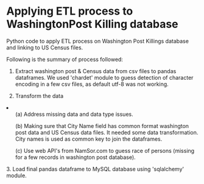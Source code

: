 # Applying ETL process to WashingtonPost Killing database
Python code to apply ETL process on Washington Post Killings database and linking to US Census files.

Following is the summary of process followed:

1. Extract washington post & Census data from csv files to pandas dataframes. We used 'chardet' module to guess detection of character encoding in a few csv files, as default utf-8 was not working. 

2. Transform the data 
<li>
    <ul>(a) Address missing data and data type issues. </ul>
    <ul>(b) Making sure that City Name field has common format  washington post data and US Census data files. It needed some data transformation. City names is used as common key to join the dataframes. </ul>
    <ul>(c) Use web API's from NamSor.com to guess race of persons (missing for a few records in washington post database).</ul>
 </li>
3. Load final pandas dataframe to MySQL database using 'sqlalchemy' module.
